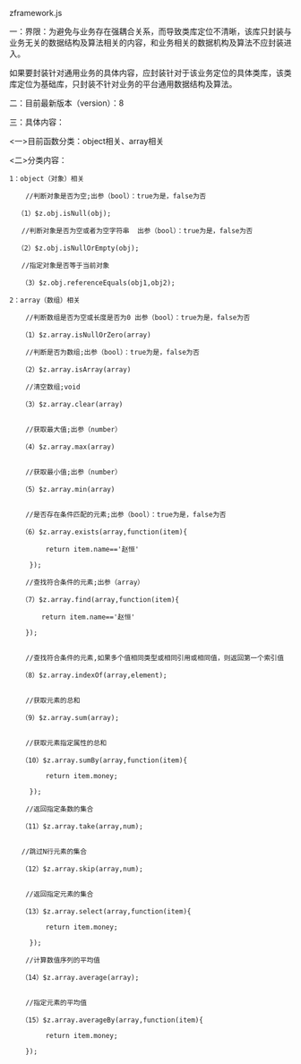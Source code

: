 zframework.js

一：界限：为避免与业务存在强耦合关系，而导致类库定位不清晰，该库只封装与业务无关的数据结构及算法相关的内容，和业务相关的数据机构及算法不应封装进入。

如果要封装针对通用业务的具体内容，应封装针对于该业务定位的具体类库，该类库定位为基础库，只封装不针对业务的平台通用数据结构及算法。

二：目前最新版本（version）：8

三：具体内容：

  <一>目前函数分类：object相关、array相关

  <二>分类内容：

    1：object（对象）相关

        //判断对象是否为空;出参（bool）：true为是，false为否

      （1）$z.obj.isNull(obj);   

       //判断对象是否为空或者为空字符串  出参（bool）：true为是，false为否

      （2）$z.obj.isNullOrEmpty(obj);  

       //指定对象是否等于当前对象

       （3）$z.obj.referenceEquals(obj1,obj2);

    2：array（数组）相关

        //判断数组是否为空或长度是否为0 出参（bool）：true为是，false为否

       （1）$z.array.isNullOrZero(array)   

        //判断是否为数组;出参（bool）：true为是，false为否

       （2）$z.array.isArray(array) 

        //清空数组;void

       （3）$z.array.clear(array) 


        //获取最大值;出参（number）

       （4）$z.array.max(array) 


        //获取最小值;出参（number）

       （5）$z.array.min(array) 


        //是否存在条件匹配的元素;出参（bool）：true为是，false为否

       （6）$z.array.exists(array,function(item){

             return item.name=='赵恒'

         });

        //查找符合条件的元素;出参（array）

       （7）$z.array.find(array,function(item){

            return item.name=='赵恒'

        });


        //查找符合条件的元素,如果多个值相同类型或相同引用或相同值，则返回第一个索引值

       （8）$z.array.indexOf(array,element);


        //获取元素的总和

       （9）$z.array.sum(array);


        //获取元素指定属性的总和

       （10）$z.array.sumBy(array,function(item){

             return item.money;

         });

        //返回指定条数的集合

       （11）$z.array.take(array,num);


       //跳过N行元素的集合

       （12）$z.array.skip(array,num);


        //返回指定元素的集合

       （13）$z.array.select(array,function(item){

             return item.money;

         });

        //计算数值序列的平均值

       （14）$z.array.average(array);


        //指定元素的平均值

       （15）$z.array.averageBy(array,function(item){

             return item.money;

        });
